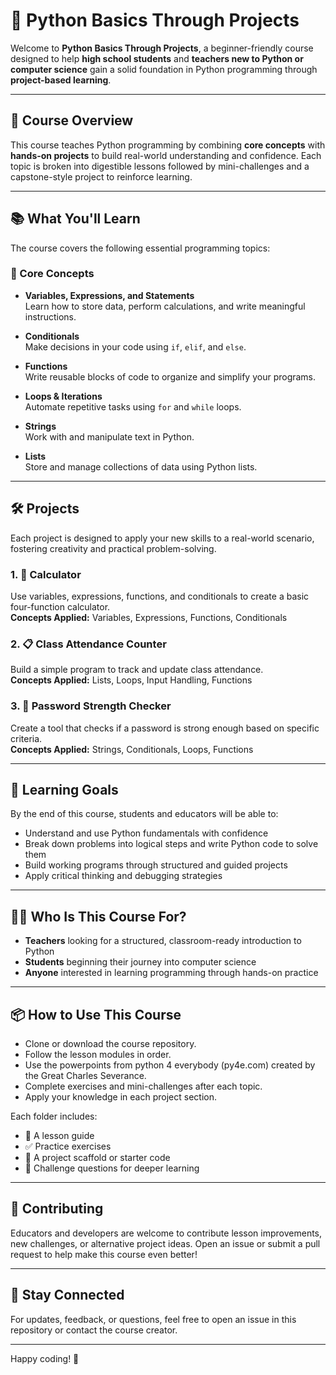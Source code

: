 # 🐍 Python Basics Through Projects

Welcome to **Python Basics Through Projects**, a beginner-friendly course designed to help **high school students** and **teachers new to Python or computer science** gain a solid foundation in Python programming through **project-based learning**.

---

## 🚀 Course Overview

This course teaches Python programming by combining **core concepts** with **hands-on projects** to build real-world understanding and confidence. Each topic is broken into digestible lessons followed by mini-challenges and a capstone-style project to reinforce learning.

---

## 📚 What You'll Learn

The course covers the following essential programming topics:

### 🧠 Core Concepts
- **Variables, Expressions, and Statements**  
  Learn how to store data, perform calculations, and write meaningful instructions.

- **Conditionals**  
  Make decisions in your code using `if`, `elif`, and `else`.

- **Functions**  
  Write reusable blocks of code to organize and simplify your programs.

- **Loops & Iterations**  
  Automate repetitive tasks using `for` and `while` loops.

- **Strings**  
  Work with and manipulate text in Python.

- **Lists**  
  Store and manage collections of data using Python lists.

---

## 🛠️ Projects

Each project is designed to apply your new skills to a real-world scenario, fostering creativity and practical problem-solving.

### 1. 🧮 **Calculator**  
Use variables, expressions, functions, and conditionals to create a basic four-function calculator.  
**Concepts Applied:** Variables, Expressions, Functions, Conditionals

### 2. 📋 **Class Attendance Counter**  
Build a simple program to track and update class attendance.  
**Concepts Applied:** Lists, Loops, Input Handling, Functions

### 3. 🔐 **Password Strength Checker**  
Create a tool that checks if a password is strong enough based on specific criteria.  
**Concepts Applied:** Strings, Conditionals, Loops, Functions

---

## 🎯 Learning Goals

By the end of this course, students and educators will be able to:

- Understand and use Python fundamentals with confidence
- Break down problems into logical steps and write Python code to solve them
- Build working programs through structured and guided projects
- Apply critical thinking and debugging strategies

---

## 👩‍🏫 Who Is This Course For?

- **Teachers** looking for a structured, classroom-ready introduction to Python
- **Students** beginning their journey into computer science
- **Anyone** interested in learning programming through hands-on practice

---

## 📦 How to Use This Course

- Clone or download the course repository.
- Follow the lesson modules in order.
- Use the powerpoints from python 4 everybody (py4e.com) created by the Great Charles Severance.
- Complete exercises and mini-challenges after each topic.
- Apply your knowledge in each project section.

Each folder includes:
- 📘 A lesson guide
- ✅ Practice exercises
- 🧪 A project scaffold or starter code
- 🧠 Challenge questions for deeper learning

---

## 🤝 Contributing

Educators and developers are welcome to contribute lesson improvements, new challenges, or alternative project ideas. Open an issue or submit a pull request to help make this course even better!

---

## 📢 Stay Connected

For updates, feedback, or questions, feel free to open an issue in this repository or contact the course creator.

---

Happy coding! 🚀
